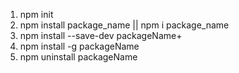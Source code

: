 1. npm init
2. npm install  package_name || npm i package_name
3. npm install --save-dev packageName+
4. npm install -g packageName
5. npm uninstall packageName